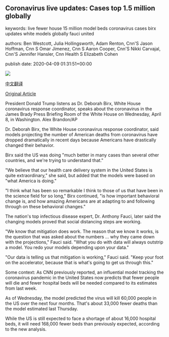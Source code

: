 ## Coronavirus live updates: Cases top 1.5 million globally

keywords: live fewer house 15 million model beds coronavirus cases birx updates white models globally fauci united

authors: Ben Westcott, Julia Hollingsworth, Adam Renton, Cnn'S Jason Hoffman, Cnn S Omar Jimenez, Cnn S Aaron Cooper, Cnn'S Nikki Carvajal, Cnn'S Jennifer Hansler, Cnn Health S Elizabeth Cohen

publish date: 2020-04-09 01:31:51+00:00

![](https://cdn.cnn.com/cnnnext/dam/assets/200308142702-02-coronavirus-microscope-image-super-tease.jpg)

[中文翻译](Coronavirus%20live%20updates%3A%20Cases%20top%201.5%20million%20globally_zh.md)

[Original Article](https://edition.cnn.com/world/live-news/coronavirus-pandemic-04-09-20/index.html)

President Donald Trump listens as Dr. Deborah Birx, White House coronavirus response coordinator, speaks about the coronavirus in the James Brady Press Briefing Room of the White House on Wednesday, April 8, in Washington. Alex Brandon/AP

Dr. Deborah Birx, the White House coronavirus response coordinator, said models projecting the number of American deaths from coronavirus have dropped dramatically in recent days because Americans have drastically changed their behavior.

Birx said the US was doing "much better in many cases than several other countries, and we're trying to understand that."

"We believe that our health care delivery system in the United States is quite extraordinary," she said, but added that the models were based on "what America is doing."

"I think what has been so remarkable I think to those of us that have been in the science field for so long," Birx continued, "is how important behavioral change is, and how amazing Americans are at adapting to and following through on these behavioral changes."

The nation's top infectious disease expert, Dr. Anthony Fauci, later said the changing models proved that social distancing steps are working.

"We know that mitigation does work. The reason that we know it works, is the question that was asked about the numbers ... why they came down with the projections," Fauci said. "What you do with data will always outstrip a model. You redo your models depending upon your data."

"Our data is telling us that mitigation is working," Fauci said. "Keep your foot on the accelerator, because that is what's going to get us through this."

Some context: As CNN previously reported, an influential model tracking the coronavirus pandemic in the United States now predicts that fewer people will die and fewer hospital beds will be needed compared to its estimates from last week.

As of Wednesday, the model predicted the virus will kill 60,000 people in the US over the next four months. That's about 33,000 fewer deaths than the model estimated last Thursday.

While the US is still expected to face a shortage of about 16,000 hospital beds, it will need 168,000 fewer beds than previously expected, according to the new analysis.